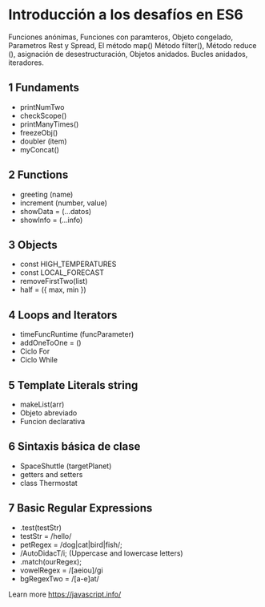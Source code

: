 # Introducción a los desafíos en ES6


Funciones anónimas, Funciones con paramteros, Objeto congelado, Parametros Rest y Spread, El método map()
Método filter(), Método reduce (), asignación de desestructuración, Objetos anidados. Bucles anidados, iteradores.

## 1 Fundaments

- printNumTwo
- checkScope()
- printManyTimes()
- freezeObj()
- doubler (item)
- myConcat()

## 2 Functions

- greeting (name)
- increment (number, value)
- showData = (...datos)
- showInfo = (...info)

## 3 Objects

- const HIGH_TEMPERATURES
- const LOCAL_FORECAST
- removeFirstTwo(list)
- half = ({ max, min })

## 4 Loops and Iterators

- timeFuncRuntime (funcParameter)
- addOneToOne = ()
- Ciclo For
- Ciclo While

## 5 Template Literals string

- makeList(arr)
- Objeto abreviado
- Funcion declarativa

## 6 Sintaxis básica de clase

- SpaceShuttle (targetPlanet)
- getters and setters
- class Thermostat

## 7 Basic Regular Expressions

- .test(testStr)
- testStr = /hello/
- petRegex = /dog|cat|bird|fish/;
- /AutoDidacT/i; (Uppercase and lowercase letters)
- .match(ourRegex);
- vowelRegex = /[aeiou]/gi
- bgRegexTwo = /[a-e]at/


Learn more https://javascript.info/
